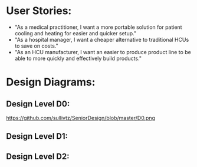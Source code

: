 # User Stories:

* "As a medical practitioner, I want a more portable solution for patient cooling and heating for easier and quicker setup."
* "As a hospital manager, I want a cheaper alternative to traditional HCUs to save on costs."
* "As an HCU manufacturer, I want an easier to produce product line to be able to more quickly and effectively build products."

# Design Diagrams:

## Design Level D0:

https://github.com/sullivtz/SeniorDesign/blob/master/D0.png

## Design Level D1:



## Design Level D2:


